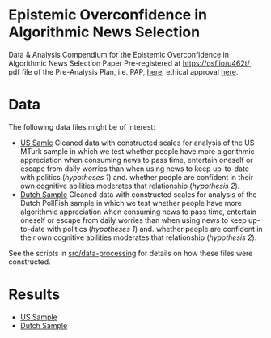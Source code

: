 # Epistemic Overconfidence in Algorithmic News Selection
Data &amp; Analysis Compendium for the Epistemic Overconfidence in Algorithmic News Selection Paper Pre-registered at https://osf.io/u462t/, pdf file of the Pre-Analysis Plan, i.e. PAP,  [here](https://osf.io/2tqwy/), ethical approval [here](https://osf.io/njmqx/).

# Data
The following data files might be of interest:

* [US Samle](data/intermediate/cleaned_US.csv) Cleaned data with constructed scales for analysis of the US MTurk sample in which we test whether people have more algorithmic appreciation when consuming news to pass time, entertain oneself or escape from daily worries than when using news to keep up-to-date with politics (_hypotheses 1_) and. whether people are confident in their own cognitive abilities moderates that relationship (_hypothesis 2_).
* [Dutch Sample](data/intermediate/cleaned_NL.csv) Cleaned data with constructed scales for analysis of the Dutch PollFish sample in which we test whether people have more algorithmic appreciation when consuming news to pass time, entertain oneself or escape from daily worries than when using news to keep up-to-date with politics (_hypotheses 1_) and. whether people are confident in their own cognitive abilities moderates that relationship (_hypothesis 2_).

See the scripts in [src/data-processing](src/README.md) for details on how these files were constructed.

# Results
* [US Sample](src/analysis/01_Analysis_US.md)
* [Dutch Sample](src/analysis/01_Analysis_NL.md)
